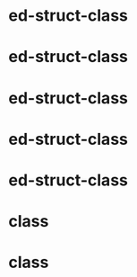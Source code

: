 # ed-struct-class
# ed-struct-class
# ed-struct-class
# ed-struct-class
# ed-struct-class
# class
# class

